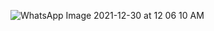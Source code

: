 

![WhatsApp Image 2021-12-30 at 12 06 10 AM](https://user-images.githubusercontent.com/61619271/147695698-1e23f45d-172a-48dd-9da1-dc585c7347e9.jpeg)
